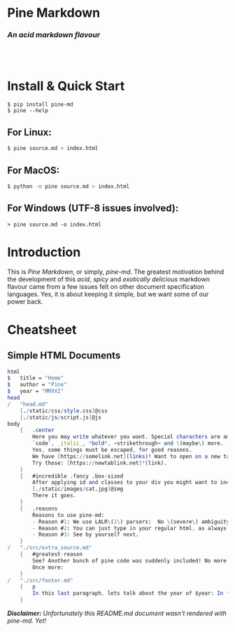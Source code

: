 # Pine Markdown
### _An acid markdown flavour_

<br>
<br>

# Install & Quick Start
```shell
$ pip install pine-md
$ pine --help
```
## For Linux:
```bash
$ pine source.md > index.html
```
## For MacOS:
```bash
$ python -m pine source.md > index.html
```
## For Windows (UTF-8 issues involved):
```shell
> pine source.md -o index.html
```

# Introduction
This is _Pine Markdown_, or simply, _pine-md_. The greatest motivation behind the development of this _acid_, _spicy_ and _exotically delicious_ markdown flavour came from a few issues felt on other document specification languages. Yes, it is about keeping it simple, but we want some of our power back.

# Cheatsheet

## Simple HTML Documents
```mathematica
html
$   title = "Home"
$   author = "Pine"
$   year = "MMXXI"
head
/   "head.md"
    [./static/css/style.css]@css
    [./static/js/script.js]@js
body
    {   .center
        Here you may write whatever you want. Special characters are amazing:
        `code`, _italic_, *bold*, ~strikethrough~ and \(maybe\) more.
        Yes, some things must be escaped, for good reasons.
        We have [https://somelink.net](links)! Want to open on a new tab?
        Try those: [https://newtablink.net]*(link).
    }
    {   #incredible .fancy .box-sized
        After applying id and classes to your div you might want to include an image:
        [./static/images/cat.jpg]@img
        There it goes.
    }
    {   .reasons
        Reasons to use pine-md:
        - Reason #1: We use LALR\(1\) parsers:  No \(severe\) ambiguity on this grammar!
        - Reason #2: You can just type in your regular html, as always.
        - Reason #3: See by yourself next.
    }
/   "./src/extra_source.md"
    {   #greatest-reason
        See? Another bunch of pine code was suddenly included! No more need to copy and paste your good ol' footers, headers and navs around.
        Once more:
    }
/   "./src/footer.md"
    {   p
        In this last paragraph, lets talk about the year of $year: In fact, no good words about it...
    }
```

_**Disclaimer:** Unfortunately this README.md document wasn't rendered with pine-md. Yet!_